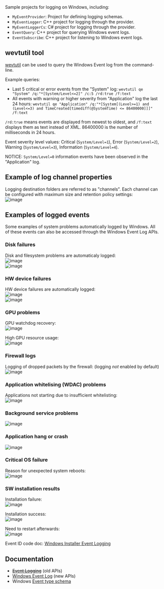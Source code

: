 Sample projects for logging on Windows, including:
* `MyEventProvider`: Project for defining logging schemas.
* `MyEventLogger`: C++ project for logging through the provider.
* `MyEventLoggerCs`: C# project for logging through the provider.
* `EventQuery`: C++ project for querying Windows event logs.
* `EventSubscribe`: C++ project for listening to Windows event logs.

## wevtutil tool
[wevtutil](https://learn.microsoft.com/en-us/windows-server/administration/windows-commands/wevtutil) can be used to query the Windows Event log from the command-line.

Example queries:
* Last 5 critical or error events from the "System" log: `wevtutil qe "System" /q:"*[System/Level<=2]" /c:5 /rd:true /f:text`
* All events with warning or higher severity from "Application" log the last 24 hours: `wevtutil qe "Application" /q:"*[System[(Level>=1) and (Level<=3) and TimeCreated[timediff(@SystemTime) <= 86400000]]]" /f:text`

`/rd:true` means events are displayed from newest to oldest, and `/f:text` displays them as text instead of XML. 86400000 is the number of milliseconds in 24 hours.

Event severity level values: Critical (`System/Level=1`), Error (`System/Level=2`), Warning (`System/Level=3`), Information (`System/Level=4`).

NOTICE: `System/Level=0` information events have been observed in the "Application" log.

## Example of log channel properties
Logging destination folders are referred to as "channels". Each channel can be configured with maximum size and retention policy settings:  
![image](https://github.com/user-attachments/assets/85c440c0-143b-4d2b-803a-95ed9dcf971b)


## Examples of logged events
Some examples of system problems automatically logged by Windows. All of these events can also be accessed through the Windows Event Log APIs.

### Disk failures
Disk and filesystem problems are automaticaly logged:  
![image](https://github.com/user-attachments/assets/b148863a-3d67-4b81-a64f-4bb66384e136)  
![image](https://github.com/user-attachments/assets/8011024f-be1d-4dd7-8a46-c9b9023a25ec)

### HW device failures
HW device failures are automatically logged:  
![image](https://github.com/user-attachments/assets/723867a3-6bb5-4405-8719-967240e72781)  
![image](https://github.com/user-attachments/assets/9a095ccd-cccd-4e7a-84af-93c47936adb9)

### GPU problems
GPU watchdog recovery:  
![image](https://github.com/user-attachments/assets/ef34e983-696f-4397-9d4c-0d1f1ec73d2c)

High GPU resource usage:  
![image](https://github.com/user-attachments/assets/ea8aaa33-fb50-4640-8506-5c7f01570471)

### Firewall logs
Logging of dropped packets by the firewall: (logging _not_ enabled by default)  
![image](https://github.com/user-attachments/assets/4c01cd9f-2a6b-4963-9d30-c2a2b776a5c7)

### Application whitelising (WDAC) problems
Applications not starting due to insufficient whitelisting:  
![image](https://github.com/user-attachments/assets/c034b43e-fb26-470a-903b-e1c37dc1fef9)

### Background service problems
![image](https://github.com/user-attachments/assets/75f05ab9-e45a-494f-9471-5d9f3a775eb0)

### Application hang or crash
![image](https://github.com/user-attachments/assets/4f5a6796-943e-4948-be40-1f8c4ff30af4)

### Critical OS failure
Reason for unexpected system reboots:  
![image](https://github.com/user-attachments/assets/0164914d-c894-4347-904b-bfa60e65bda7)


### SW installation results
Installation failure:  
![image](https://github.com/user-attachments/assets/5f780f94-44a5-4e63-b27b-bff437054709)  

Installation success:  
![image](https://github.com/user-attachments/assets/275f6497-32fa-44e4-a4b8-dafa4816c468)  

Need to restart afterwards:  
![image](https://github.com/user-attachments/assets/f20751a9-7e54-47c6-9978-6f70d2db4010)  

Event ID code doc: [Windows Installer Event Logging](https://learn.microsoft.com/en-us/windows/win32/msi/event-logging)

## Documentation
* ~~[Event Logging](https://learn.microsoft.com/en-us/windows/win32/eventlog/event-logging)~~ (old APIs)
* [Windows Event Log](https://learn.microsoft.com/en-us/windows/win32/wes/windows-event-log) (new APIs)
* Windows [Event type schema](https://learn.microsoft.com/en-us/openspecs/windows_protocols/ms-even6/8c61aef7-bd4b-4edb-8dfd-3c9a7537886b)
